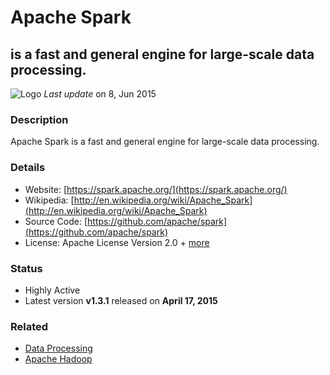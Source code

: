 # Apache Spark
## is a fast and general engine for large-scale data processing.
![Logo](http://photos1.meetupstatic.com/photos/event/1/0/4/c/global_432904172.jpeg)
*Last update* on 8, Jun 2015

### Description
Apache Spark is a fast and general engine for large-scale data processing.

### Details
* Website: [https://spark.apache.org/](https://spark.apache.org/)
* Wikipedia: [http://en.wikipedia.org/wiki/Apache_Spark](http://en.wikipedia.org/wiki/Apache_Spark)
* Source Code: [https://github.com/apache/spark](https://github.com/apache/spark)
* License: Apache License Version 2.0 + [more](https://github.com/apache/spark/blob/master/LICENSE)

### Status
* Highly Active
* Latest version **v1.3.1** released on **April 17, 2015**

### Related
* [Data Processing](../data-processing)
* [Apache Hadoop](../apache-hadoop)
